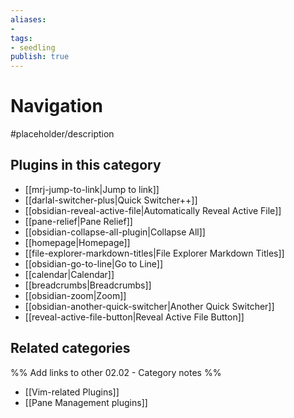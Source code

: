```yaml
---
aliases:
- 
tags: 
- seedling 
publish: true
---
```



# Navigation

#placeholder/description

## Plugins in this category

- [[mrj-jump-to-link|Jump to link]]
- [[darlal-switcher-plus|Quick Switcher++]]
- [[obsidian-reveal-active-file|Automatically Reveal Active File]]
- [[pane-relief|Pane Relief]]
- [[obsidian-collapse-all-plugin|Collapse All]]
- [[homepage|Homepage]]
- [[file-explorer-markdown-titles|File Explorer Markdown Titles]]
- [[obsidian-go-to-line|Go to Line]]
- [[calendar|Calendar]]
- [[breadcrumbs|Breadcrumbs]]
- [[obsidian-zoom|Zoom]]
- [[obsidian-another-quick-switcher|Another Quick Switcher]]
- [[reveal-active-file-button|Reveal Active File Button]]

## Related categories

%% Add links to other 02.02 - Category notes %%

- [[Vim-related Plugins]]
- [[Pane Management plugins]]